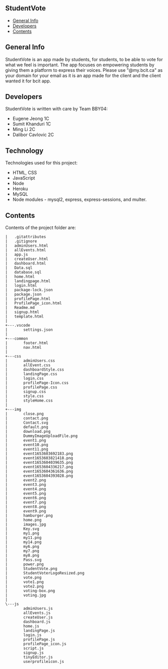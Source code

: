 ## StudentVote

* [General Info](#general-info)
* [Developers](#developers)
* [Contents](#contents)

## General Info
StudentVote is an app made by students, for students, to be able to vote for what we feel is important.
The app focuses on empowering students by giving them a platform to express their voices. Please use "@my.bcit.ca"
as your domain for your email as it is an app made for the client and the client wanted it for bcit app.


## Developers
StudentVote is written with care by Team BBY04:
* Eugene Jeong 1C
* Sumit Khanduri 1C
* Ming Li 2C
* Dalibor Cavlovic 2C

## Technology
Technologies used for this project:
* HTML, CSS
* JavaScript
* Node 
* Heroku
* MySQL
* Node modules - mysql2, express, express-sessions, and multer.

## Contents
Contents of the project folder are:

```
|   .gitattributes
|   .gitignore
|   adminUsers.html
|   allEvents.html
|   app.js
|   createUser.html
|   dashboard.html
|   Data.sql
|   database.sql
|   home.html
|   landingpage.html
|   login.html
|   package-lock.json
|   package.json
|   profilePage.html
|   ProfilePage_icon.html
|   Readme.md
|   signup.html
|   template.html
|
+---.vscode
|       settings.json
|
+---common
|       footer.html
|       nav.html
|
+---css
|       adminUsers.css
|       allEvent.css
|       dashboardStyle.css
|       landingPage.css
|       login.css
|       profilePage-Icon.css
|       profilePage.css
|       signup.css
|       style.css
|       styleHome.css
|
+---img
|       close.png
|       contact.png
|       Contact.svg
|       default.png
|       download.png
|       DummyImageUploadFile.png
|       event1.png
|       event10.png
|       event11.png
|       event1653603692183.png
|       event1653603821418.png
|       event1653604039635.png
|       event1653604336217.png
|       event1653604361636.png
|       event1653604393028.png
|       event2.png
|       event3.png
|       event4.png
|       event5.png
|       event6.png
|       event7.png
|       event8.png
|       event9.png
|       hamburger.png
|       home.png
|       images.jpg
|       Key.svg
|       my1.png
|       my11.png
|       my14.png
|       my6.png
|       my7.png
|       my8.png
|       Pass.svg
|       power.png
|       StudentVote.png
|       StudentVoterLogoResized.png
|       vote.png
|       vote1.png
|       vote2.png
|       voting-box.png
|       voting.jpg
|
\---js
        adminUsers.js
        allEvents.js
        createUser.js
        dashboard.js
        home.js
        landingPage.js
        login.js
        profilePage.js
        profilePage_icon.js
        script.js
        signup.js
        tinyEditor.js
        userprofileicon.js

```